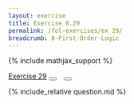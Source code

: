 ```yaml
---
layout: exercise
title: Exercise 8.29
permalink: /fol-exercises/ex_29/
breadcrumb: 8-First-Order-Logic
---
```


{% include mathjax_support %}

<div class="card">
<div class="card-header p-2">
<a href='#' class="p-2">Exercise 29</a>
<button type="button" class="btn btn-dark float-right" title="Solve this Exercise" onclick="solve('ex8.29');" href="#"><i id="ex8.29" class="fas fa-pen" style="color:white"></i></button>
<a class="edit_question" href="#"><button type="button" class="btn btn-dark float-right" title="Edit this Question"  style="margin-left:10px; margin-right:10px;" onclick="edit('ex8.29');" href="#"><i id="ex8.29" class="far fa-edit" style="color:white"></i></button></a>
</div>
<div class="card-body">
<p class="card-text">{% include_relative question.md %}</p>
</div>
</div>
<br>
